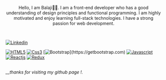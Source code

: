 <p  align="center">Hello, I am Balaji🖐🏽. I am a front-end developer who has a good understanding of design principles and functional programming. I am highly motivated and enjoy learning full-stack technologies. I have a strong passion for web development.</p>
<br/>

[![Linkedin](https://img.shields.io/badge/linkedin-blue?style=flat-square&logo=Linkedin)](https://www.linkedin.com/in/balaji-n96/)

[![HTML5](https://img.shields.io/badge/html5-FBFCF8?style=flat-square&logo=html5)](https://www.w3schools.com/html/)
[![Css3](https://img.shields.io/badge/css3-189AB4?style=flat-square&logo=css3)](https://www.w3schools.com/css/)
[![Bootstrap](https://img.shields.io/badge/bootstrap-FBFBF9?style=flat-square&logo=bootstrap&target="_blank")](https://getbootstrap.com)
[![Javascript](https://img.shields.io/badge/javascript-242124?style=flat-square&logo=javascript)](https://developer.mozilla.org/en-US/docs/Web/JavaScript)
[![Reactjs](https://img.shields.io/badge/react_js-594D5B?style=flat-square&logo=react)](https://reactjs.org/)
[![Redux](https://img.shields.io/badge/redux-6C3082?style=flat-square&logo=redux)](https://redux.js.org/)

<br/>
<em>__thanks for visiting my github page !.</em>
